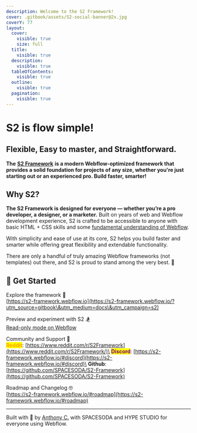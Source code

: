```yaml
---
description: Welcome to the S2 Framework!
cover: .gitbook/assets/S2-social-banner@2x.jpg
coverY: 77
layout:
  cover:
    visible: true
    size: full
  title:
    visible: true
  description:
    visible: true
  tableOfContents:
    visible: true
  outline:
    visible: true
  pagination:
    visible: true
---
```


# S2 is flow simple!

## Flexible, Easy to master, and Straightforward.

**The** [**S2 Framework**](https://s2-framework.webflow.io/?utm_source=gitbook\&utm_medium=docs\&utm_campaign=s2) **is a modern Webflow-optimized framework that provides a solid foundation for projects of any size, whether you're just starting out or an experienced pro. Build faster, smarter!**



## Why S2?

**The S2 Framework is designed for everyone — whether you’re a pro developer, a designer, or a marketer.** Built on years of web and Webflow development experience, S2 is crafted to be accessible to anyone with basic HTML + CSS skills and some [fundamental understanding of Webflow](https://university.webflow.com/docs).

With simplicity and ease of use at its core, S2 helps you build faster and smarter while offering great flexibility and extendable functionality.

There are only a handful of truly amazing Webflow frameworks (not templates) out there, and S2 is proud to stand among the very best. 🤘



## :tada: Get Started

Explore the framework 🚀\
[https://s2-framework.webflow.io](https://s2-framework.webflow.io/?utm_source=gitbook\&utm_medium=docs\&utm_campaign=s2)

Preview and experiment with S2 :snowboarder:\
[Read-only mode on Webflow](https://s2-framework.webflow.io/#preview)

Community and Support 🛟\
<mark style="color:orange;">**Reddit**</mark>: [https://www.reddit.com/r/S2Framework](https://www.reddit.com/r/S2Framework/)\
<mark style="color:purple;">**Discord**</mark>: [https://s2-framework.webflow.io/#discord](https://s2-framework.webflow.io/#discord)\
**Github**: [https://github.com/SPACESODA/S2-Framework](https://github.com/SPACESODA/S2-Framework)

Roadmap and Changelog 🤓\
[https://s2-framework.webflow.io/#roadmap](https://s2-framework.webflow.io/#roadmap)





***

Built with 🤍 by [Anthony C.](https://x.com/anthonycxc) with SPACESODA and HYPE STUDIO for everyone using Webflow.



